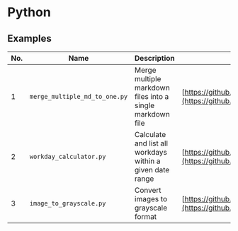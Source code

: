 # Python 
## Examples   
| No. | Name | Description | Release Link |
|-----|------|-------------|--------------|
| 1 | `merge_multiple_md_to_one.py` | Merge multiple markdown files into a single markdown file | [https://github.com/lishige/python/releases/tag/merge_multiple_md_to_one](https://github.com/lishige/python/releases/tag/merge_multiple_md_to_one) |
| 2 | `workday_calculator.py` | Calculate and list all workdays within a given date range | [https://github.com/lishige/python/releases/tag/workday_calculator](https://github.com/lishige/python/releases/tag/workday_calculator) |
| 3 | `image_to_grayscale.py` | Convert images to grayscale format | [https://github.com/lishige/python/releases/tag/image_to_grayscale](https://github.com/lishige/python/releases/tag/image_to_grayscale) |
